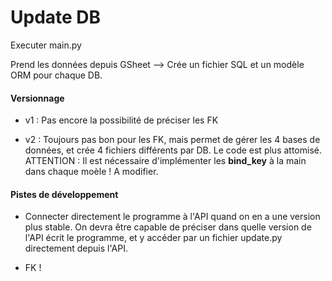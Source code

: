 # Update DB

Executer main.py

Prend les données depuis GSheet --> Crée un fichier SQL et un modèle ORM pour chaque DB. 

#### Versionnage

- v1 : Pas encore la possibilité de préciser les FK

- v2 : Toujours pas bon pour les FK, mais permet de gérer les 4 bases de données, et crée 4 fichiers différents par DB. Le code est plus attomisé. ATTENTION : Il est nécessaire d'implémenter les __bind_key__ à la main dans chaque moèle ! A modifier. 


#### Pistes de développement

- Connecter directement le programme à l'API quand on en a une version plus stable. On devra être capable de préciser dans quelle version de l'API écrit le programme, et y accéder par un fichier update.py directement depuis l'API. 

- FK ! 